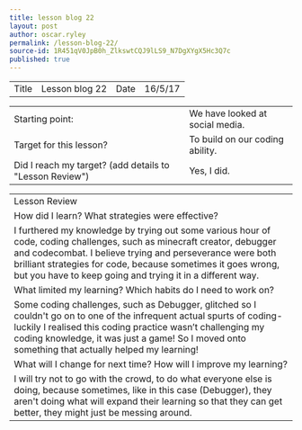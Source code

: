 ```yaml
---
title: lesson blog 22
layout: post
author: oscar.ryley
permalink: /lesson-blog-22/
source-id: 1R451qV0JpB0h_ZlkswtCQJ9lLS9_N7DgXYgX5Hc3Q7c
published: true
---
```

<table>
  <tr>
    <td>Title</td>
    <td>Lesson blog 22</td>
    <td>Date</td>
    <td>16/5/17</td>
  </tr>
</table>


<table>
  <tr>
    <td>Starting point:</td>
    <td>We have looked at social media.</td>
  </tr>
  <tr>
    <td>Target for this lesson?</td>
    <td>To build on our coding ability.</td>
  </tr>
  <tr>
    <td>Did I reach my target? 
(add details to "Lesson Review")</td>
    <td>Yes, I did.</td>
  </tr>
</table>


<table>
  <tr>
    <td>Lesson Review</td>
  </tr>
  <tr>
    <td>How did I learn? What strategies were effective? </td>
  </tr>
  <tr>
    <td>I furthered my knowledge by trying out some various hour of code, coding challenges, such as  minecraft creator, debugger and codecombat. I believe trying and perseverance were both brilliant strategies for code, because sometimes it goes wrong, but you have to keep going and trying it in a different way. </td>
  </tr>
  <tr>
    <td>What limited my learning? Which habits do I need to work on? </td>
  </tr>
  <tr>
    <td>Some coding challenges, such as Debugger, glitched so I couldn't go on to one of the infrequent actual spurts of coding-luckily I realised this coding practice wasn’t challenging my coding knowledge, it was just a game! So I moved onto something that actually helped my learning!</td>
  </tr>
  <tr>
    <td>What will I change for next time? How will I improve my learning?</td>
  </tr>
  <tr>
    <td>I will try not to go with the crowd, to do what everyone else is doing, because sometimes, like in this case (Debugger), they aren't doing what will expand their learning so that they can get better, they might just be messing around. </td>
  </tr>
</table>


